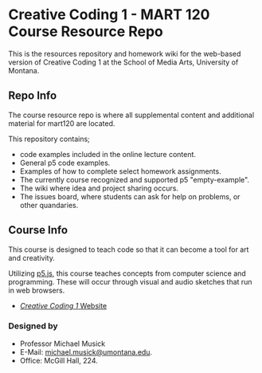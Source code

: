 # Creative Coding 1 - MART 120<br />Course Resource Repo

This is the resources repository and homework wiki for the web-based version of Creative Coding 1 at the School of Media Arts, University of Montana.


## Repo Info

The course resource repo is where all supplemental content and additional material for mart120 are located.

This repository contains;

- code examples included in the online lecture content.
- General p5 code examples.
- Examples of how to complete select homework assignments.
- The currently course recognized and supported p5 "empty-example".
- The wiki where idea and project sharing occurs.
- The issues board, where students can ask for help on problems, or other quandaries.


## Course Info

This course is designed to teach code so that it can become a tool for art and creativity.

Utilizing [p5.js](https://p5js.org), this course teaches concepts from computer science and programming. These will occur through visual and audio sketches that run in web browsers.

- [_Creative Coding 1_ Website](https://montana-media-arts.github.io/creative-coding-1/)


### Designed by
- Professor Michael Musick
- E-Mail: [michael.musick@umontana.edu](mailto:michael.musick@umontana.edu).
- Office: McGill Hall, 224.
